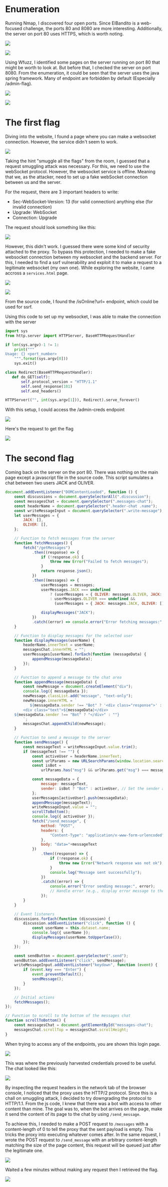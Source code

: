 # Enumeration

Running Nmap, I discovered four open ports. Since ElBandito is a web-focused challenge, the ports 80 and 8080 are more interesting. Additionally, the server on port 80 uses HTTPS, which is worth noting.

![](assets/scan.png)

![](assets/scan2.png)

Using Wfuzz, I identified some pages on the server running on port 80 that might be worth to look at.
But before that, I checked the server on port 8080.
From the enumeration, it could be seen that the server uses the java spring framework. 
Many of endpoint are forbidden by default (Especially /admin-flag). 

![](assets/scan_80.png)

![](assets/scan_8080.png)

# The first flag

Diving into the website, I found a page where you can make a websocket connection.
However, the service didn't seem to work. 

![](./assets/burn_source_js.png)

Taking the hint "smuggle all the flags" from the room, 
I guessed that a request smuggling attack was necessary.
For this, we need to use the webSocket protocol.
However, the websocket service is offline. Meaning that we, as the attacker, need to set up a fake webSocket connection between us and the server.

For the request, there are 3 important headers to write:
- Sec-WebSocket-Version: 13 (for valid connection) anything else (for invalid connection) 
- Upgrade: WebSocket
- Connection: Upgrade

The request should look something like this:

![](./assets/burp_payload.png)

However, this didn't work. I guessed there were some kind of security attached to the proxy.
To bypass this protection, I needed to make a fake websocket connection between my websocket and the backend server.
For this, I needed to find a ssrf vulnerability and exploit it to make a request to a legitimate websocket (my own one).
While exploring the website, I came accross a `services.html` page.

![](./assets/services.png)

![](./assets/services_source.png)

From the source code, I found the /isOnline?url= endpoint, which could be used for ssrf.

Using this code to set up my websocket, I was able to make the connection with the server

```python
import sys
from http.server import HTTPServer, BaseHTTPRequestHandler

if len(sys.argv)-1 != 1:
    print("""
Usage: {} <port_number> 
    """.format(sys.argv[0]))
    sys.exit()

class Redirect(BaseHTTPRequestHandler):
   def do_GET(self):
       self.protocol_version = "HTTP/1.1"
       self.send_response(101)
       self.end_headers()

HTTPServer(("", int(sys.argv[1])), Redirect).serve_forever()
```

With this setup, I could access the /admin-creds endpoint

![](./assets/creds.png)

Here's the request to get the flag

![](./assets/first_flag.png)

# The second flag

Coming back on the server on the port 80.
There was nothing on the main page except a javascript file in the source code.
This script sumulates a chat between two users JACK and OLIVER.

```js
document.addEventListener("DOMContentLoaded", function () {
	const discussions = document.querySelectorAll(".discussion");
	const messagesChat = document.querySelector(".messages-chat");
	const headerName = document.querySelector(".header-chat .name");
	const writeMessageInput = document.querySelector(".write-message");
	let userMessages = {
		JACK: [],
		OLIVER: [],
	};

	// Function to fetch messages from the server
	function fetchMessages() {
		fetch("/getMessages")
			.then((response) => {
				if (!response.ok) {
					throw new Error("Failed to fetch messages");
				}
				return response.json();
			})
			.then((messages) => {
				userMessages = messages;
				userMessages.JACK === undefined
					? (userMessages = { OLIVER: messages.OLIVER, JACK: [] })
					: userMessages.OLIVER === undefined &&
					  (userMessages = { JACK: messages.JACK, OLIVER: [] });

				displayMessages("JACK");
			})
			.catch((error) => console.error("Error fetching messages:", error));
	}

	// Function to display messages for the selected user
	function displayMessages(userName) {
		headerName.innerText = userName;
		messagesChat.innerHTML = "";
		userMessages[userName].forEach(function (messageData) {
			appendMessage(messageData);
		});
	}

	// Function to append a message to the chat area
	function appendMessage(messageData) {
		const newMessage = document.createElement("div");
		console.log({ messageData });
		newMessage.classList.add("message", "text-only");
		newMessage.innerHTML = `
           ${messageData.sender !== "Bot" ? '<div class="response">' : ""}
        <div class="text">${messageData}</div>
    ${messageData.sender !== "Bot" ? "</div>" : ""}
        `;
		messagesChat.appendChild(newMessage);
	}

	// Function to send a message to the server
	function sendMessage() {
		const messageText = writeMessageInput.value.trim();
		if (messageText !== "") {
			const activeUser = headerName.innerText;
			const urlParams = new URLSearchParams(window.location.search);
			const isBot =
				urlParams.has("msg") && urlParams.get("msg") === messageText;

			const messageData = {
				message: messageText,
				sender: isBot ? "Bot" : activeUser, // Set the sender as "Bot"
			};
			userMessages[activeUser].push(messageData);
			appendMessage(messageText);
			writeMessageInput.value = "";
			scrollToBottom();
			console.log({ activeUser });
			fetch("/send_message", {
				method: "POST",
				headers: {
					"Content-Type": "application/x-www-form-urlencoded",
				},
				body: "data="+messageText
			})
				.then((response) => {
					if (!response.ok) {
						throw new Error("Network response was not ok");
					}
					console.log("Message sent successfully");
				})
				.catch((error) => {
					console.error("Error sending message:", error);
					// Handle error (e.g., display error message to the user)
				});
		}
	}

	// Event listeners
	discussions.forEach(function (discussion) {
		discussion.addEventListener("click", function () {
			const userName = this.dataset.name;
			console.log({ userName });
			displayMessages(userName.toUpperCase());
		});
	});

	const sendButton = document.querySelector(".send");
	sendButton.addEventListener("click", sendMessage);
	writeMessageInput.addEventListener("keydown", function (event) {
		if (event.key === "Enter") {
			event.preventDefault();
			sendMessage();
		}
	});

	// Initial actions
	fetchMessages();
});

// Function to scroll to the bottom of the messages chat
function scrollToBottom() {
	const messagesChat = document.getElementById("messages-chat");
	messagesChat.scrollTop = messagesChat.scrollHeight;
}


```

When trying to access any of the endpoints, you are shown this login page.

![](./assets/login.png)

This was where the previously harvested credentials proved to be useful.
The chat looked like this:

![](./assets/chat.png)

By inspecting the request headers in the network tab of the browser console, I noticed that the proxy uses the HTTP/2 protocol.
Since this is a chall on smuggling attack, I decided to try downgrading the protocol to HTTP/1.1.
From the js code, I knew that there was a bot with access to other content than mine.
The goal was to, when the bot arrives on the page, make it send the content of its page to the chat by using `/send_message`.

To achieve this, I needed to make a POST request to `/messages` with a content-length of 0 to tell the proxy that the sent payload is empty.
This tricks the proxy into executing whatever comes after.
In the same request, I wrote the POST request to `/send_message` with an arbitrary content-length matching the size of the page content, this request will be queued just after the legitimate one.

![](./assets/final_payload.png)

Waited a few minutes without making any request then I retrieved the flag.

![](./assets/second_flag.png)


